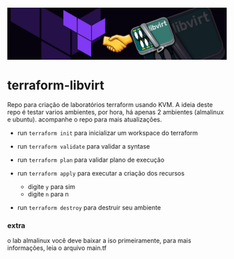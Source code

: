 ![imagem](.img/terraform-libvirt.jpg)
# terraform-libvirt
Repo para criação de laboratórios terraform usando KVM. A ideia deste repo é testar varios ambientes, por hora, há apenas 2 ambientes (almalinux e ubuntu). acompanhe o repo para mais atualizações.

- run `terraform init` para inicializar um workspace do terraform

- run `terraform validate` para validar a syntase

- run `terraform plan` para validar plano de execução

- run `terraform apply` para executar a criação dos recursos
  - digite `y` para sim
  - digite `n` para n

- run `terraform destroy` para destruir seu ambiente

### extra
o lab almalinux você deve baixar a iso primeiramente, para mais informações, leia o arquivo main.tf
